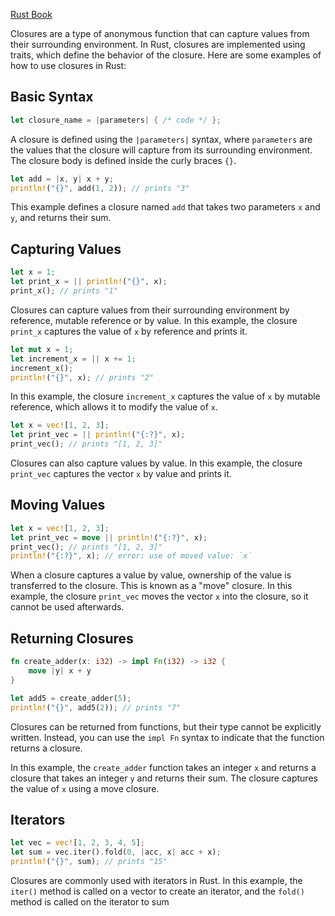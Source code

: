 [Rust Book](https://doc.rust-lang.org/book/ch13-01-closures.html)

Closures are a type of anonymous function that can capture values from their surrounding environment. In Rust, closures are implemented using traits, which define the behavior of the closure. Here are some examples of how to use closures in Rust:

## Basic Syntax

```rust
let closure_name = |parameters| { /* code */ };
```

A closure is defined using the `|parameters|` syntax, where `parameters` are the values that the closure will capture from its surrounding environment. The closure body is defined inside the curly braces `{}`.

```rust
let add = |x, y| x + y;
println!("{}", add(1, 2)); // prints "3"
```

This example defines a closure named `add` that takes two parameters `x` and `y`, and returns their sum.

## Capturing Values

```rust
let x = 1;
let print_x = || println!("{}", x);
print_x(); // prints "1"
```

Closures can capture values from their surrounding environment by reference, mutable reference or by value. In this example, the closure `print_x` captures the value of `x` by reference and prints it.

```rust
let mut x = 1;
let increment_x = || x += 1;
increment_x();
println!("{}", x); // prints "2"
```

In this example, the closure `increment_x` captures the value of `x` by mutable reference, which allows it to modify the value of `x`.

```rust
let x = vec![1, 2, 3];
let print_vec = || println!("{:?}", x);
print_vec(); // prints "[1, 2, 3]"
```

Closures can also capture values by value. In this example, the closure `print_vec` captures the vector `x` by value and prints it.

## Moving Values

```rust
let x = vec![1, 2, 3];
let print_vec = move || println!("{:?}", x);
print_vec(); // prints "[1, 2, 3]"
println!("{:?}", x); // error: use of moved value: `x`
```

When a closure captures a value by value, ownership of the value is transferred to the closure. This is known as a "move" closure. In this example, the closure `print_vec` moves the vector `x` into the closure, so it cannot be used afterwards.

## Returning Closures

```rust
fn create_adder(x: i32) -> impl Fn(i32) -> i32 {
    move |y| x + y
}

let add5 = create_adder(5);
println!("{}", add5(2)); // prints "7"
```

Closures can be returned from functions, but their type cannot be explicitly written. Instead, you can use the `impl Fn` syntax to indicate that the function returns a closure.

In this example, the `create_adder` function takes an integer `x` and returns a closure that takes an integer `y` and returns their sum. The closure captures the value of `x` using a move closure.

## Iterators

```rust
let vec = vec![1, 2, 3, 4, 5];
let sum = vec.iter().fold(0, |acc, x| acc + x);
println!("{}", sum); // prints "15"
```

Closures are commonly used with iterators in Rust. In this example, the `iter()` method is called on a vector to create an iterator, and the `fold()` method is called on the iterator to sum